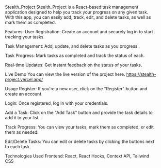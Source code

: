 Stealth_Project
Stealth_Project is a React-based task management application designed to help you track your progress on any given task. With this app, you can easily add, track, edit, and delete tasks, as well as mark them as completed.

Features:
User Registration: Create an account and securely log in to start tracking your tasks.

Task Management: Add, update, and delete tasks as you progress.

Task Progress: Mark tasks as completed and track the status of each.

Real-time Updates: Get instant feedback on the status of your tasks.

Live Demo
You can view the live version of the project here. https://stealth-project.vercel.app/

Usage
Register: If you're a new user, click on the "Register" button and create an account.

Login: Once registered, log in with your credentials.

Add a Task: Click on the "Add Task" button and provide the task details to add it to your list.

Track Progress: You can view your tasks, mark them as completed, or edit them as needed.

Edit/Delete Tasks: You can edit or delete tasks by clicking the buttons next to each task.

Technologies Used
Frontend: React, React Hooks, Context API, Tailwind CSS

